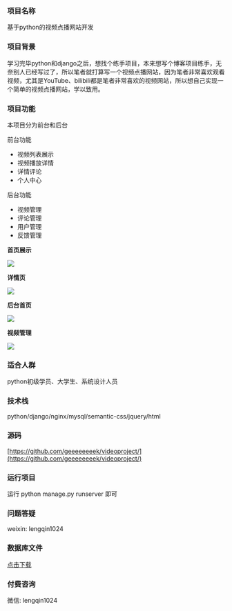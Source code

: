 
### 项目名称

基于python的视频点播网站开发

### 项目背景

学习完毕python和django之后，想找个练手项目，本来想写个博客项目练手，无奈别人已经写过了，所以笔者就打算写一个视频点播网站，因为笔者非常喜欢观看视频，尤其是YouTube、bilibili都是笔者非常喜欢的视频网站，所以想自己实现一个简单的视频点播网站，学以致用。

### 项目功能
本项目分为前台和后台

前台功能
- 视频列表展示
- 视频播放详情
- 详情评论
- 个人中心

后台功能
- 视频管理
- 评论管理
- 用户管理
- 反馈管理

**首页展示**

![](https://github.com/geeeeeeeek/videoproject/blob/master/static/img/demo01.png)


**详情页**

![](https://github.com/geeeeeeeek/videoproject/blob/master/static/img/demo02.png)


**后台首页**

![](https://github.com/geeeeeeeek/videoproject/blob/master/static/img/demo03.png)


**视频管理**

![](https://github.com/geeeeeeeek/videoproject/blob/master/static/img/demo04.png)


### 适合人群

python初级学员、大学生、系统设计人员

### 技术栈
python/django/nginx/mysql/semantic-css/jquery/html

### 源码
[https://github.com/geeeeeeeek/videoproject/](https://github.com/geeeeeeeek/videoproject/)

### 运行项目

运行 python manage.py runserver 即可

### 问题答疑

weixin: lengqin1024


### 数据库文件

[点击下载](https://net936.oss-cn-hangzhou.aliyuncs.com/net936_1/video_2019-02-22.sql)

### 付费咨询

微信: lengqin1024